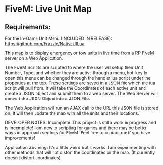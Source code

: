 # FiveM: Live Unit Map

## Requirements:
For the In-Game Unit Menu (INCLUDED IN RELEASE):
https://github.com/FrazzIe/NativeUILua

This map is to display emergency or tow units in live time from a RP FiveM server on a Web Application.

The FiveM Scripts are scripted to where the user will setup their Unit Number, Type, and whether they are active through a menu, hot-key to open this menu can be changed through the handler lua script under the properties at the top. These settings are saved in a JSON file which the lua script will pull from. It will take the Coordinates of each active unit and create a JSON object and submit them to a web server. The Web Server will convert the JSON Object into a JSON File.

The Web Application will run an AJAX call to the URL this JSON file is stored on. It will then update the map with all the units and their locations.

DEVELOPER NOTES: Incomplete: This project is still a work in progress and is incomplete! I am new to scripting for games and there may be better ways to approach settings for FiveM. Feel free to contact me if you have improvements!

Application Zooming: It's a little weird but it works. I am experimenting with other methods that will not distort the coordinates on the map. (It currently doesn't distort coordinates)
